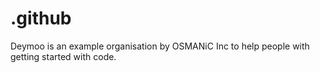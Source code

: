 # .github
Deymoo is an example organisation by OSMANiC Inc to help people with getting started with code.
